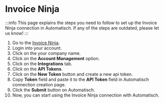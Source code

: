# Invoice Ninja

:::info
This page explains the steps you need to follow to set up the Invoice Ninja connection in Automatisch. If any of the steps are outdated, please let us know!
:::

1. Go to the [Invoice Ninja](https://invoiceninja.com/).
2. Login into your account.
3. Click on the your company name.
4. Click on the **Account Management** option.
5. Click on the **Integrations** tab.
6. Click on the **API Tokens**.
7. Click on the **New Token** button and create a new api token.
8. Copy **Token** field and paste it to the **API Token** field in Automatisch connection creation page.
9. Click the **Submit** button on Automatisch.
10. Now, you can start using the Invoice Ninja connection with Automatisch.
